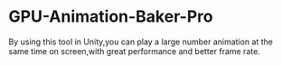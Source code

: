 # GPU-Animation-Baker-Pro
By using this tool in Unity,you can play a large number animation at the same time on screen,with great performance and better frame rate.
